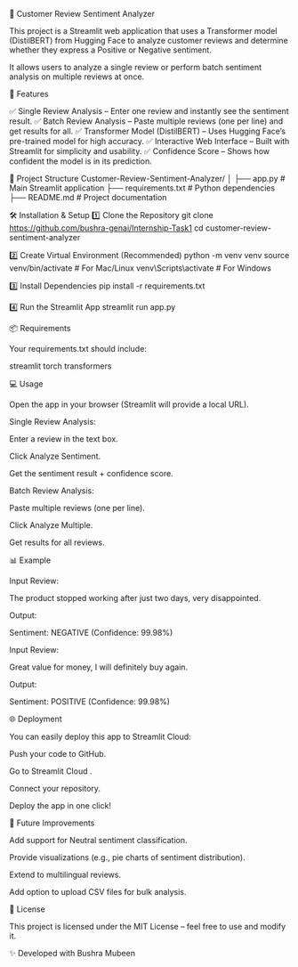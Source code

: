 📝 Customer Review Sentiment Analyzer

This project is a Streamlit web application that uses a Transformer model (DistilBERT) from Hugging Face to analyze customer reviews and determine whether they express a Positive or Negative sentiment.

It allows users to analyze a single review or perform batch sentiment analysis on multiple reviews at once.

🚀 Features

✅ Single Review Analysis – Enter one review and instantly see the sentiment result.
✅ Batch Review Analysis – Paste multiple reviews (one per line) and get results for all.
✅ Transformer Model (DistilBERT) – Uses Hugging Face’s pre-trained model for high accuracy.
✅ Interactive Web Interface – Built with Streamlit for simplicity and usability.
✅ Confidence Score – Shows how confident the model is in its prediction.

📂 Project Structure
Customer-Review-Sentiment-Analyzer/
│
├── app.py                 # Main Streamlit application
├── requirements.txt       # Python dependencies
├── README.md              # Project documentation

🛠️ Installation & Setup
1️⃣ Clone the Repository
git clone https://github.com/bushra-genai/Internship-Task1
cd customer-review-sentiment-analyzer

2️⃣ Create Virtual Environment (Recommended)
python -m venv venv
source venv/bin/activate   # For Mac/Linux
venv\Scripts\activate      # For Windows

3️⃣ Install Dependencies
pip install -r requirements.txt

4️⃣ Run the Streamlit App
streamlit run app.py

📦 Requirements

Your requirements.txt should include:

streamlit
torch
transformers

💻 Usage

Open the app in your browser (Streamlit will provide a local URL).

Single Review Analysis:

Enter a review in the text box.

Click Analyze Sentiment.

Get the sentiment result + confidence score.

Batch Review Analysis:

Paste multiple reviews (one per line).

Click Analyze Multiple.

Get results for all reviews.

📊 Example

Input Review:

The product stopped working after just two days, very disappointed.


Output:

Sentiment: NEGATIVE (Confidence: 99.98%)


Input Review:

Great value for money, I will definitely buy again.


Output:

Sentiment: POSITIVE (Confidence: 99.98%)

🌐 Deployment

You can easily deploy this app to Streamlit Cloud:

Push your code to GitHub.

Go to Streamlit Cloud
.

Connect your repository.

Deploy the app in one click!

🔮 Future Improvements

Add support for Neutral sentiment classification.

Provide visualizations (e.g., pie charts of sentiment distribution).

Extend to multilingual reviews.

Add option to upload CSV files for bulk analysis.

📜 License

This project is licensed under the MIT License – feel free to use and modify it.

✨ Developed with Bushra Mubeen
